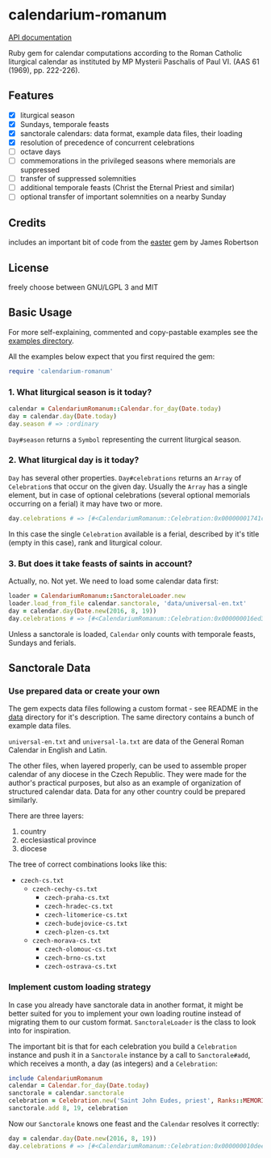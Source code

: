 # calendarium-romanum

[API documentation](http://www.rubydoc.info/github/igneus/calendarium-romanum/master)

Ruby gem for
calendar computations according to the Roman Catholic liturgical
calendar as instituted by
MP Mysterii Paschalis of Paul VI. (AAS 61 (1969), pp. 222-226).

## Features

- [x] liturgical season
- [x] Sundays, temporale feasts
- [x] sanctorale calendars: data format, example data files, their loading
- [x] resolution of precedence of concurrent celebrations
- [ ] octave days
- [ ] commemorations in the privileged seasons where memorials are suppressed
- [ ] transfer of suppressed solemnities
- [ ] additional temporale feasts (Christ the Eternal Priest and similar)
- [ ] optional transfer of important solemnities on a nearby Sunday

## Credits

includes an important bit of code from the
[easter](https://github.com/jrobertson/easter) gem
by James Robertson

## License

freely choose between GNU/LGPL 3 and MIT

## Basic Usage

For more self-explaining, commented and copy-pastable
examples see the [examples directory](./examples/).

All the examples below expect that you first required the gem:

```ruby
require 'calendarium-romanum'
```

### 1. What liturgical season is it today?

```ruby
calendar = CalendariumRomanum::Calendar.for_day(Date.today)
day = calendar.day(Date.today)
day.season # => :ordinary
```

`Day#season` returns a `Symbol` representing the current liturgical
season.

### 2. What liturgical day is it today?

`Day` has several other properties.
`Day#celebrations` returns an `Array` of `Celebration`s
that occur on the given day. Usually the `Array` has a single
element, but in case of optional celebrations (several optional
memorials occurring on a ferial) it may have two or more.

```ruby
day.celebrations # => [#<CalendariumRomanum::Celebration:0x00000001741c78 @title="", @rank=#<struct CalendariumRomanum::Rank priority=3.13, desc="Unprivileged ferials", short_desc="ferial">, @colour=:green>]
```

In this case the single `Celebration` available is a ferial,
described by it's title (empty in this case), rank and liturgical
colour.

### 3. But does it take feasts of saints in account?

Actually, no. Not yet. We need to load some calendar data first:

```ruby
loader = CalendariumRomanum::SanctoraleLoader.new
loader.load_from_file calendar.sanctorale, 'data/universal-en.txt'
day = calendar.day(Date.new(2016, 8, 19))
day.celebrations # => [#<CalendariumRomanum::Celebration:0x000000016ed330 @title="", @rank=#<struct CalendariumRomanum::Rank priority=3.13, desc="Unprivileged ferials", short_desc="ferial">, @colour=:green>, #<CalendariumRomanum::Celebration:0x00000001715790 @title="Saint John Eudes, priest", @rank=#<struct CalendariumRomanum::Rank priority=3.12, desc="Optional memorials", short_desc="optional memorial">, @colour=:white>]
```

Unless a sanctorale is loaded, `Calendar` only counts with
temporale feasts, Sundays and ferials.

## Sanctorale Data

### Use prepared data or create your own

The gem expects data files following a custom format -
see README in the [data](/data) directory for it's description.
The same directory contains a bunch of example data files.

`universal-en.txt` and `universal-la.txt` are data of the General
Roman Calendar in English and Latin.

The other files, when layered properly, can be used to assemble
proper calendar of any diocese in the Czech Republic.
They were made for the author's practical purposes, but also
as an example of organization of structured calendar data.
Data for any other country could be prepared similarly.

There are three layers:

1. country
2. ecclesiastical province
3. diocese

The tree of correct combinations looks like this:

* `czech-cs.txt`
  * `czech-cechy-cs.txt`
    * `czech-praha-cs.txt`
    * `czech-hradec-cs.txt`
    * `czech-litomerice-cs.txt`
    * `czech-budejovice-cs.txt`
    * `czech-plzen-cs.txt`
  * `czech-morava-cs.txt`
    * `czech-olomouc-cs.txt`
    * `czech-brno-cs.txt`
    * `czech-ostrava-cs.txt`

### Implement custom loading strategy

In case you already have sanctorale data in another format,
it might be better suited for you to implement your own loading
routine instead of migrating them to our custom format.
`SanctoraleLoader` is the class to look into for inspiration.

The important bit is that for each celebration you
build a `Celebration` instance and push it in a `Sanctorale`
instance by a call to `Sanctorale#add`, which receives a month,
a day (as integers) and a `Celebration`:

```ruby
include CalendariumRomanum
calendar = Calendar.for_day(Date.today)
sanctorale = calendar.sanctorale
celebration = Celebration.new('Saint John Eudes, priest', Ranks::MEMORIAL_OPTIONAL, Colours::WHITE)
sanctorale.add 8, 19, celebration
```

Now our `Sanctorale` knows one feast and the `Calendar` resolves
it correctly:

```ruby
day = calendar.day(Date.new(2016, 8, 19))
day.celebrations # => [#<CalendariumRomanum::Celebration:0x000000010deea8 @title="", @rank=#<struct CalendariumRomanum::Rank priority=3.13, desc="Unprivileged ferials", short_desc="ferial">, @colour=:green>, #<CalendariumRomanum::Celebration:0x000000010fec08 @title="Saint John Eudes, priest", @rank=#<struct CalendariumRomanum::Rank priority=3.12, desc="Optional memorials", short_desc="optional memorial">, @colour=:white>]
```
